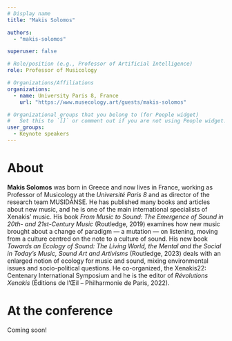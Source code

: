 ```yaml
---
# Display name
title: "Makis Solomos"

authors:
  - "makis-solomos"

superuser: false

# Role/position (e.g., Professor of Artificial Intelligence)
role: Professor of Musicology

# Organizations/Affiliations
organizations:
  - name: University Paris 8, France
    url: "https://www.musecology.art/guests/makis-solomos"

# Organizational groups that you belong to (for People widget)
#   Set this to `[]` or comment out if you are not using People widget.
user_groups:
  - Keynote speakers
---
```


# About

**Makis Solomos** was born in Greece and now lives in France, working as Professor of Musicology at the _Université Paris 8_ and as director of the research team MUSIDANSE. He has published many books and articles about new music, and he is one of the main international specialists of Xenakis’ music. His book _From Music to Sound: The Emergence of Sound in 20th- and 21st-Century Music_ (Routledge, 2019) examines how new music brought about a change of paradigm — a mutation — on listening, moving from a culture centred on the note to a culture of sound. His new book _Towards an Ecology of Sound: The Living World, the Mental and the Social in Today’s Music, Sound Art and Artivisms_ (Routledge, 2023) deals with an enlarged notion of ecology for music and sound, mixing environmental issues and socio-political questions. He co-organized, the Xenakis22: Centenary International Symposium and he is the editor of _Révolutions Xenakis_ (Éditions de l’Œil – Philharmonie de Paris, 2022).

# At the conference

Coming soon!

<!-- - [**Keynote 2:** *"Transfert de formes / Transfert de sens (Transfer of forms, transfer of meaning)"*]({{< relref "/session/wed/keynote-2.md">}}) -->

<!-- [Keynote 2]({{< relref "/session/wed/keynote-2.md" >}}) -->
